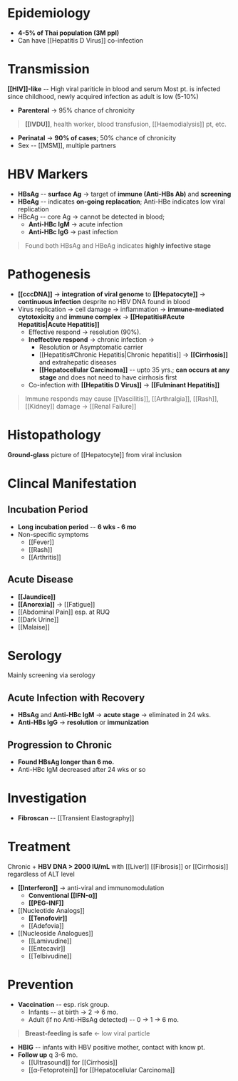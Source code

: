 # Epidemiology
- **4-5% of Thai population (3M ppl)**
- Can have [[Hepatitis D Virus]] co-infection

# Transmission
**[[HIV]]-like** -- High viral pariticle in blood and serum
Most pt. is infected since childhood, newly acquired infection as adult is low (5-10%)
- **Parenteral** -> 95% chance of chronicity
> **[[IVDU]]**, health worker, blood transfusion, [[Haemodialysis]] pt, etc.
- **Perinatal** -> **90% of cases**; 50% chance of chronicity
- Sex -- [[MSM]], multiple partners

# HBV Markers
- **HBsAg** -- **surface Ag** -> target of **immune (Anti-HBs Ab)** and **screening**
- **HBeAg** -- indicates **on-going replacation**; Anti-HBe indicates low viral replication
- HBcAg -- core Ag -> cannot be detected in blood;
	- **Anti-HBc IgM** -> acute infection
	- **Anti-HBc IgG** -> past infection
> Found both HBsAg and HBeAg indicates **highly infective stage** 

# Pathogenesis
- **[[cccDNA]]** -> **integration of viral genome** to **[[Hepatocyte]]** -> **continuous infection** desprite no HBV DNA found in blood
- Virus replication -> cell damage -> inflammation -> **immune-mediated cytotoxicity** and **immune complex** -> **[[Hepatitis#Acute Hepatitis|Acute Hepatitis]]**
	- Effective respond -> resolution (90%).
	- **Ineffective respond** -> chronic infection ->
		- Resolution or Asymptomatic carrier
		- [[Hepatitis#Chronic Hepatitis|Chronic hepatitis]] -> **[[Cirrhosis]]** and extrahepatic diseases
		- **[[Hepatocellular Carcinoma]]** -- upto 35 yrs.; **can occurs at any stage** and does not need to have cirrhosis first
	- Co-infection with **[[Hepatitis D Virus]]** -> **[[Fulminant Hepatitis]]**
> Immune responds may cause [[Vascilitis]], [[Arthralgia]], [[Rash]], [[Kidney]] damage -> [[Renal Failure]]

# Histopathology
**Ground-glass** picture of [[Hepatocyte]] from viral inclusion

# Clincal Manifestation
## Incubation Period
- **Long incubation period** -- **6 wks - 6 mo**
- Non-specific symptoms
	- [[Fever]]
	- [[Rash]]
	- [[Arthritis]]

## Acute Disease
- **[[Jaundice]]**
- **[[Anorexia]]** -> [[Fatigue]]
- [[Abdominal Pain]] esp. at RUQ
- [[Dark Urine]]
- [[Malaise]]

# Serology
Mainly screening via serology

## Acute Infection with Recovery
- **HBsAg** and **Anti-HBc IgM** -> **acute stage** -> eliminated in 24 wks. 
- **Anti-HBs IgG** -> **resolution** or **immunization**   

## Progression to Chronic
- **Found HBsAg longer than 6 mo.**
- Anti-HBc IgM decreased after 24 wks or so

# Investigation
- **Fibroscan** -- [[Transient Elastography]]

# Treatment
Chronic + **HBV DNA > 2000 IU/mL** with [[Liver]] [[Fibrosis]] or [[Cirrhosis]] regardless of ALT level

- **[[Interferon]]** -> anti-viral and immunomodulation
	- **Conventional [[IFN-α]]**
	- **[[PEG-INF]]**
- [[Nucleotide Analogs]]
	- **[[Tenofovir]]**
	- [[Adefovia]]
- [[Nucleoside Analogues]]
	- [[Lamivudine]]
	- [[Entecavir]]
	- [[Telbivudine]]

# Prevention
- **Vaccination** -- esp. risk group. 
	- Infants -- at birth -> 2 -> 6 mo.
	- Adult (if no Anti-HBsAg detected) -- 0 -> 1 -> 6 mo.
> **Breast-feeding is safe** <- low viral particle
- **HBIG** -- infants with HBV positive mother, contact with know pt.
- **Follow up** q 3-6 mo.
	- [[Ultrasound]] for [[Cirrhosis]]
	- [[α-Fetoprotein]] for [[Hepatocellular Carcinoma]]